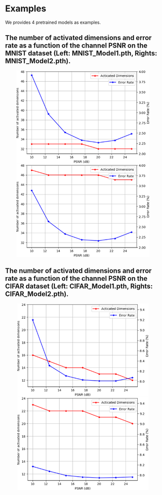 # Examples

We provides 4 pretrained models as examples. 

## The number of activated dimensions and error rate as a function of the channel PSNR on the MNIST dataset (Left: MNIST_Model1.pth, Rights: MNIST_Model2.pth).
<div align="center">
<img src="./MNIST_Result1.png" height="300px" alt="MNIST_Model1" >
<img src="./MNIST_Result2.png" height="300px" alt="MNIST_Model2" >
</div>


## The number of activated dimensions and error rate as a function of the channel PSNR on the CIFAR dataset (Left: CIFAR_Model1.pth, Rights: CIFAR_Model2.pth).
<div align="center">
<img src="./CIFAR_Result1.png" height="300px" alt="CIFAR_Model1" >
<img src="./CIFAR_Result2.png" height="300px" alt="CIFAR_Model2" >
</div>

